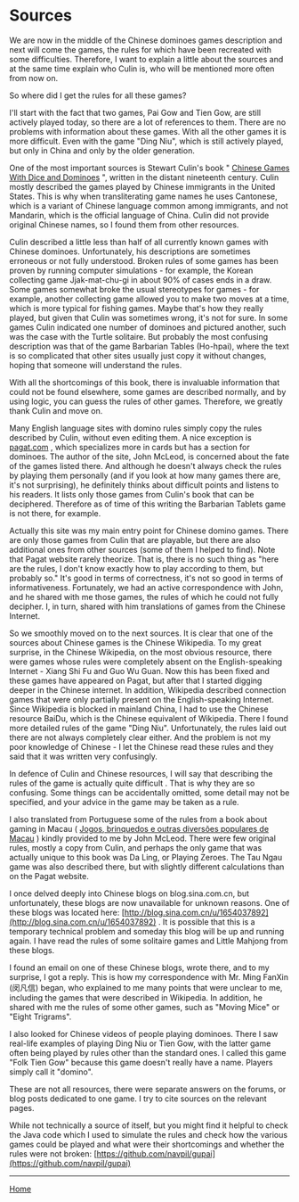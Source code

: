 # Sources

We are now in the middle of the Chinese dominoes games description and next will come the games, the rules for which have been recreated with some difficulties. Therefore, I want to explain a little about the sources and at the same time explain who Culin is, who will be mentioned more often from now on. 

So where did I get the rules for all these games? 

I'll start with the fact that two games, Pai Gow and Tien Gow, are still actively played today, so there are a lot of references to them. There are no problems with information about these games. With all the other games it is more difficult. Even with the game "Ding Niu", which is still actively played, but only in China and only by the older generation. 

One of the most important sources is Stewart Culin's book " [Chinese Games With Dice and Dominoes](https://healthy.uwaterloo.ca/museum/Archives/Culin/Dice1893/gameslist.html) ", written in the distant nineteenth century. Culin mostly described the games played by Chinese immigrants in the United States. This is why when transliterating game names he uses Cantonese, which is a variant of Chinese language common among immigrants, and not Mandarin, which is the official language of China. Culin did not provide original Chinese names, so I found them from other resources. 

Culin described a little less than half of all currently known games with Chinese dominoes. Unfortunately, his descriptions are sometimes erroneous or not fully understood. Broken rules of some games has been proven by running computer simulations - for example, the Korean collecting game Jjak-mat-chu-gi in about 90% of cases ends in a draw. Some games somewhat broke the usual stereotypes for games - for example, another collecting game allowed you to make two moves at a time, which is more typical for fishing games. Maybe that's how they really played, but given that Culin was sometimes wrong, it's not for sure. In some games Culin indicated one number of dominoes and pictured another, such was the case with the Turtle solitaire. But probably the most confusing description was that of the game Barbarian Tables (Ho-hpai), where the text is so complicated that other sites usually just copy it without changes, hoping that someone will understand the rules. 

With all the shortcomings of this book, there is invaluable information that could not be found elsewhere, some games are described normally, and by using logic, you can guess the rules of other games. Therefore, we greatly thank Culin and move on. 

Many English language sites with domino rules simply copy the rules described by Culin, without even editing them. A nice exception is [pagat.com](https://www.pagat.com/domino/) , which specializes more in cards but has a section for dominoes. The author of the site, John McLeod, is concerned about the fate of the games listed there. And although he doesn't always check the rules by playing them personally (and if you look at how many games there are, it's not surprising), he definitely thinks about difficult points and listens to his readers. It lists only those games from Culin's book that can be deciphered. Therefore as of time of this writing the Barbarian Tablets game is not there, for example. 

Actually this site was my main entry point for Chinese domino games. There are only those games from Culin that are playable, but there are also additional ones from other sources (some of them I helped to find). Note that Pagat website rarely theorize. That is, there is no such thing as "here are the rules, I don't know exactly how to play according to them, but probably so." It's good in terms of correctness, it's not so good in terms of informativeness. Fortunately, we had an active correspondence with John, and he shared with me those games, the rules of which he could not fully decipher. I, in turn, shared with him translations of games from the Chinese Internet. 

So we smoothly moved on to the next sources. It is clear that one of the sources about Chinese games is the Chinese Wikipedia. To my great surprise, in the Chinese Wikipedia, on the most obvious resource, there were games whose rules were completely absent on the English-speaking Internet - Xiang Shi Fu and Guo Wu Guan. Now this has been fixed and these games have appeared on Pagat, but after that I started digging deeper in the Chinese internet. In addition, Wikipedia described connection games that were only partially present on the English-speaking Internet. Since Wikipedia is blocked in mainland China, I had to use the Chinese resource BaiDu, which is the Chinese equivalent of Wikipedia. There I found more detailed rules of the game "Ding Niu". Unfortunately, the rules laid out there are not always completely clear either. And the problem is not my poor knowledge of Chinese - I let the Chinese read these rules and they said that it was written very confusingly. 

In defence of Culin and Chinese resources, I will say that describing the rules of the game is actually quite difficult . That is why they are so confusing. Some things can be accidentally omitted, some detail may not be specified, and your advice in the game may be taken as a rule. 

I also translated from Portuguese some of the rules from a book about gaming in Macau ( [Jogos, brinquedos e outras diversões populares de Macau](https://books.google.com.ua/books/about/Jogos_brinquedos_e_outras_divers%C3%B5es_pop.html?id=m5mf6kxo2L4C&redir_esc=y) ) kindly provided to me by John McLeod. There were few original rules, mostly a copy from Culin, and perhaps the only game that was actually unique to this book was Da Ling, or Playing Zeroes. The Tau Ngau game was also described there, but with slightly different calculations than on the Pagat website. 

I once delved deeply into Chinese blogs on blog.sina.com.cn, but unfortunately, these blogs are now unavailable for unknown reasons. One of these blogs was located here: [http://blog.sina.com.cn/u/1654037892](http://blog.sina.com.cn/u/1654037892) . It is possible that this is a temporary technical problem and someday this blog will be up and running again. I have read the rules of some solitaire games and Little Mahjong from these blogs. 

I found an email on one of these Chinese blogs, wrote there, and to my surprise, I got a reply. This is how my correspondence with Mr. Ming FanXin (闵凡信) began, who explained to me many points that were unclear to me, including the games that were described in Wikipedia. In addition, he shared with me the rules of some other games, such as "Moving Mice" or "Eight Trigrams". 

I also looked for Chinese videos of people playing dominoes. There I saw real-life examples of playing Ding Niu or Tien Gow, with the latter game often being played by rules other than the standard ones. I called this game "Folk Tien Gow" because this game doesn't really have a name. Players simply call it "domino". 

These are not all resources, there were separate answers on the forums, or blog posts dedicated to one game. I try to cite sources on the relevant pages. 

While not technically a source of itself, but you might find it helpful to check the Java code which I used to simulate the rules and check how the various games could be played and what were their shortcomings and whether the rules were not broken: [https://github.com/navpil/gupai](https://github.com/navpil/gupai) 

---  

[Home](/gupai/index.html)
